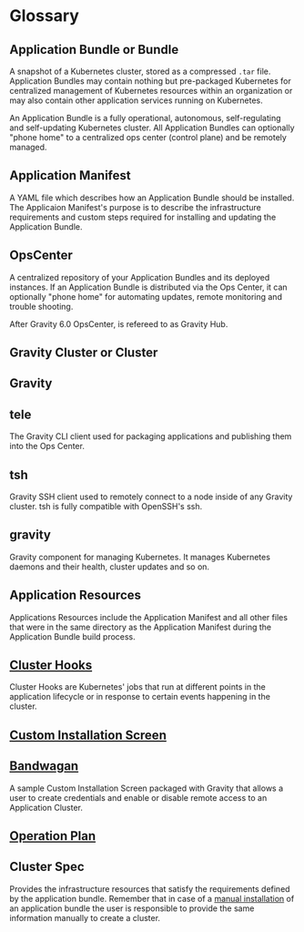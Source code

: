 # Glossary

## Application Bundle or Bundle

A snapshot of a Kubernetes cluster, stored as a compressed `.tar` file. Application Bundles may contain nothing but pre-packaged Kubernetes for centralized management of Kubernetes resources within an organization or may also contain other application services running on Kubernetes.

An Application Bundle is a fully operational, autonomous, self-regulating
and self-updating Kubernetes cluster. All Application Bundles can optionally "phone
home" to a centralized ops center (control plane) and be remotely managed.

## Application Manifest

A YAML file which describes how an Application Bundle should be installed. The
Applicaion Manifest's purpose is to describe the infrastructure requirements and custom steps required for installing and updating the Application Bundle.

## OpsCenter

A centralized repository of your Application Bundles and its deployed instances. If an
Application Bundle is distributed via the Ops Center, it can optionally "phone home" for automating updates, remote monitoring and trouble shooting.

After Gravity 6.0 OpsCenter, is refereed to as Gravity Hub.  

## Gravity Cluster or Cluster

## Gravity

## tele

The Gravity CLI client used for packaging applications and publishing them into the Ops Center.

## tsh

Gravity SSH client used to remotely connect to a node inside of any Gravity cluster. tsh is fully compatible with OpenSSH's ssh.

## gravity

Gravity component for managing Kubernetes. It manages Kubernetes daemons and their health, cluster updates and so on.

## Application Resources

Applications Resources include the Application Manifest and all other files that were in the same directory as the Application Manifest during the Application Bundle build process.

## [Cluster Hooks](pack.md#cluster-hooks)

Cluster Hooks are Kubernetes' jobs that run at different points in the application lifecycle or in
response to certain events happening in the cluster.

## [Custom Installation Screen](pack.md#custom-installation-screen)

## [Bandwagan](pack.md#custom-installation-screen)

A sample Custom Installation Screen packaged with Gravity that allows a user to create credentials and enable or disable remote access to an Application Cluster.

## [Operation Plan](cluster.md#updating-a-cluster)

## Cluster Spec

Provides the infrastructure resources that satisfy the requirements
defined by the application bundle. Remember that in case of a [manual installation](quickstart.md#installing-the-application)
of an application bundle the user is responsible to provide the same information manually
to create a cluster.
